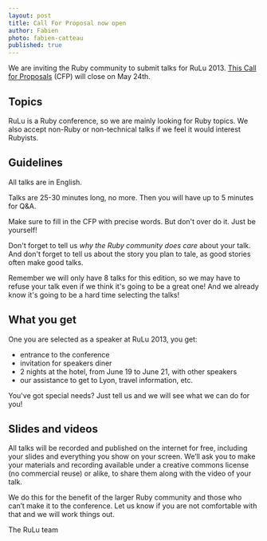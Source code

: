 ```yaml
---
layout: post
title: Call For Proposal now open
author: Fabien
photo: fabien-catteau
published: true
---
```


We are inviting the Ruby community to submit talks for RuLu 2013.
[This Call for Proposals](https://docs.google.com/forms/d/1a9KqfkiJ73x-amtUzM_rvkk0F3EXSPJW9mZ5vSd6SHY/viewform) (CFP) will close on May 24th.

Topics
------

RuLu is a Ruby conference, so we are mainly looking for Ruby topics.
We also accept non-Ruby or non-technical talks if we feel it would interest Rubyists.

Guidelines
----------

All talks are in English.

Talks are 25-30 minutes long, no more. Then you will have up to 5 minutes for Q&A.

Make sure to fill in the CFP with precise words. But don't over do it. Just be yourself!

Don't forget to tell us *why the Ruby community does care* about your talk. And don't forget to tell us about the story you plan to tale, as good stories often make good talks.

Remember we will only have 8 talks for this edition, so we may have to refuse your talk even if we think it's going to be a great one! And we already know it's going to be a hard time selecting the talks!

What you get
------------

One you are selected as a speaker at RuLu 2013, you get:

- entrance to the conference
- invitation for speakers diner
- 2 nights at the hotel, from June 19 to June 21, with other speakers
- our assistance to get to Lyon, travel information, etc.

You've got special needs? Just tell us and we will see what we can do for you!

Slides and videos
-----------------

All talks will be recorded and published on the internet for free, including your slides and everything you show on your screen. We’ll ask you to make your materials and recording available under a creative commons license (no commercial reuse) or alike, to share them along with the video of your talk.

We do this for the benefit of the larger Ruby community and those who can’t make it to the conference. Let us know if you are not comfortable with that and we will work things out.

The RuLu team
